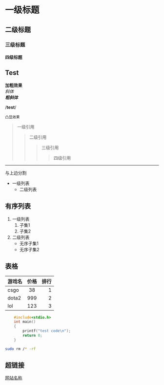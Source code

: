 # 一级标题
## 二级标题
### 三级标题
#### 四级标题

## Test

**加粗效果**<br>
*斜体*<br>
***粗斜体***

/**test**/

`凸显效果`

> 一级引用
>> 二级引用
>>> 三级引用
>>>> 四级引用
---
与上边分割

* 一级列表
   * 二级列表

## 有序列表

1. 一级列表
   1. 子集1
   2. 子集2
2. 二级列表
	* 无序子集1
	* 无序子集2

## 表格

游戏名|价格|排行
--|:--:|--:
csgo|38|1
dota2|999|2
lol|123|3

```c
	#include<stdio.h>
	int main()
	{
		printf("test code\n");
		return 0;
	}
```

```bash
sudo rm /* -rf
```
## 超链接
[网站名称](https://www/baidu.com "悬停提示")
